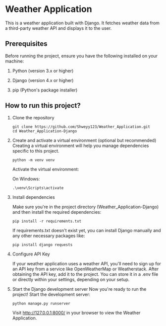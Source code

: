 ﻿# Weather Application
 
This is a weather application built with Django. It fetches weather data from a third-party weather API and displays it to the user.

## **Prerequisites**

Before running the project, ensure you have the following installed on your machine:

1) Python (version 3.x or higher)

2) Django (version 4.x or higher)

3) pip (Python's package installer)

## **How to run this project?**

1. Clone the repository
   
       git clone https://github.com/Shweyy123/Weather_Application.git
       cd Weather_Application-Django
   
2. Create and activate a virtual environment (optional but recommended)
   Creating a virtual environment will help you manage dependencies specific to this project.

       python -m venv venv
   
    Activate the virtual environment:
   
    On Windows:

       .\venv\Scripts\activate
   
3. Install dependencies
   
   Make sure you're in the project directory (Weather_Application-Django) and then install the required dependencies:

       pip install -r requirements.txt
   
   If requirements.txt doesn't exist yet, you can install Django manually and any other necessary packages like:

       pip install django requests
   
4. Configure API Key
   
   If your weather application uses a weather API, you'll need to sign up for an API key from a service like OpenWeatherMap or Weatherstack. After obtaining the API key, add it to the project. You can store it in 
   a .env file or directly within your settings, depending on your setup.

5. Start the Django development server
   Now you're ready to run the project! Start the development server:

       python manage.py runserver

   Visit http://127.0.0.1:8000/ in your browser to view the Weather Application.
